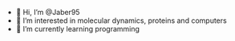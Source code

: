 - 👋 Hi, I’m @Jaber95
- 👀 I’m interested in molecular dynamics, proteins and computers
- 🌱 I’m currently learning programming

<!---
Jaber95/Jaber95 is a ✨ special ✨ repository because its `README.md` (this file) appears on your GitHub profile.
You can click the Preview link to take a look at your changes.
--->

